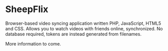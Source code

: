 # SheepFlix

Browser-based video syncing application written PHP, JavaScript, HTML5 and CSS. Allows you to watch videos with friends online, synchronized. No database required, tokens are instead generated from filenames.

More information to come.

